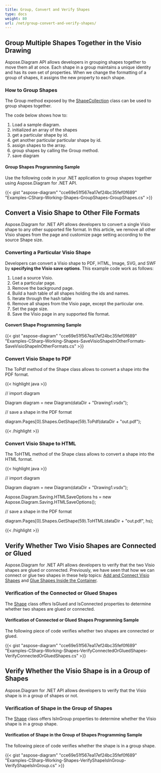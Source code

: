 ```yaml
---
title: Group, Convert and Verify Shapes
type: docs
weight: 80
url: /net/group-convert-and-verify-shapes/
---
```


## **Group Multiple Shapes Together in the Visio Drawing**
Aspose.Diagram API allows developers in grouping shapes together to move them all at once. Each shape in a group maintains a unique identity and has its own set of properties. When we change the formatting of a group of shapes, it assigns the new property to each shape.
### **How to Group Shapes**
The Group method exposed by the [ShapeCollection](http://www.aspose.com/api/net/diagram/aspose.diagram/shapecollection) class can be used to group shapes together.

The code below shows how to:

1. Load a sample diagram.
1. initialized an array of the shapes
1. get a particular shape by id.
1. get another particular particular shape by id.
1. assign shapes to the array.
1. group shapes by calling the Group method.
1. save diagram
#### **Group Shapes Programming Sample**
Use the following code in your .NET application to group shapes together using Aspose.Diagram for .NET API.

{{< gist "aspose-diagram" "cce69e51f567ea17ef24bc35fef0f689" "Examples-CSharp-Working-Shapes-GroupShapes-GroupShapes.cs" >}}
## **Convert a Visio Shape to Other File Formats**
Aspose.Diagram for .NET API allows developers to convert a single Visio shape to any other supported file format. In this article, we remove all other Visio shapes from the page and customize page setting according to the source Shape size. 
### **Converting a Particular Visio Shape**
Developers can convert a Visio shape to PDF, HTML, Image, SVG, and SWF by **specifying the Visio save options**.
This example code work as follows:

1. Load a source Visio.
1. Get a particular page.
1. Remove the background page.
1. Build a hash table of all shapes holding the ids and names.
1. Iterate through the hash table
1. Remove all shapes from the Visio page, except the particular one.
1. Set the page size.
1. Save the Visio page in any supported file format.
#### **Convert Shape Programming Sample**
{{< gist "aspose-diagram" "cce69e51f567ea17ef24bc35fef0f689" "Examples-CSharp-Working-Shapes-SaveVisioShapeInOtherFormats-SaveVisioShapeInOtherFormats.cs" >}}
### **Convert Visio Shape to PDF**
The ToPdf method of the Shape class allows to convert a shape into the PDF format.

{{< highlight java >}}

 // import diagram

Diagram diagram = new Diagram(dataDir + "Drawing1.vsdx");

// save a shape in the PDF format

diagram.Pages[0].Shapes.GetShape(59).ToPdf(dataDir + "out.pdf");

{{< /highlight >}}
### **Convert Visio Shape to HTML**
The ToHTML method of the Shape class allows to convert a shape into the HTML format.

{{< highlight java >}}

 // import diagram

Diagram diagram = new Diagram(dataDir + "Drawing1.vsdx");

Aspose.Diagram.Saving.HTMLSaveOptions hs = new Aspose.Diagram.Saving.HTMLSaveOptions();

// save a shape in the PDF format

diagram.Pages[0].Shapes.GetShape(59).ToHTML(dataDir + "out.pdf", hs);

{{< /highlight >}}
## **Verify Whether Two Visio Shapes are Connected or Glued**
Aspose.Diagram for .NET API allows developers to verify that the two Visio shapes are glued or connected. Previously, we have seen that how we can connect or glue two shapes in these help topics: [Add and Connect Visio Shapes](https://docs.aspose.com/diagram/net/add-retrieve-copy-and-read-visio-shape-data/) and [Glue Shapes Inside the Container](/diagram/net/working-with-shapes-gluing/).
### **Verification of the Connected or Glued Shapes**
The [Shape](http://www.aspose.com/api/net/diagram/aspose.diagram/shape) class offers IsGlued and IsConnected properties to determine whether two shapes are glued or connected.
#### **Verification of Connected or Glued Shapes Programming Sample**
The following piece of code verifies whether two shapes are connected or glued.

{{< gist "aspose-diagram" "cce69e51f567ea17ef24bc35fef0f689" "Examples-CSharp-Working-Shapes-VerifyConnectedOrGluedShapes-VerifyConnectedOrGluedShapes.cs" >}}
## **Verify Whether the Visio Shape is in a Group of Shapes**
Aspose.Diagram for .NET API allows developers to verify that the Visio shape is in a group of shapes or not.
### **Verification of Shape in the Group of Shapes**
The [Shape](http://www.aspose.com/api/net/diagram/aspose.diagram/shape) class offers IsInGroup properties to determine whether the Visio shape is in a group shape.
#### **Verification of Shape in the Group of Shapes Programming Sample**
The following piece of code verifies whether the shape is in a group shape.

{{< gist "aspose-diagram" "cce69e51f567ea17ef24bc35fef0f689" "Examples-CSharp-Working-Shapes-VerifyShapeIsInGroup-VerifyShapeIsInGroup.cs" >}}
